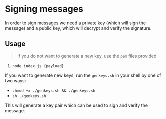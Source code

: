 # Signing messages

In order to sign messages we need a private key (which will sign the message) and a public key, which will decrypt and verify the signature.

## Usage

> If you do not want to generate a new key, use the `pem` files provided

1. `node index.js {payload}`

If you want to generate new keys, run the `genkeys.sh` in your shell by one of two ways:

- `chmod +x ./genkeys.sh && ./genkeys.sh`
- `sh ./genkeys.sh`

This will generate a key pair which can be used to sign and verify the message.
